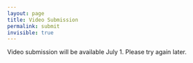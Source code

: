 ```yaml
---
layout: page
title: Video Submission
permalink: submit
invisible: true
---
```


Video submission will be available July 1. Please try again later.
